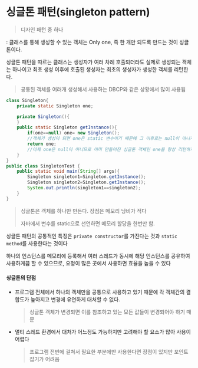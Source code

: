 # 싱글톤 패턴(singleton pattern)

> 디자인 패턴 중 하나

: 클래스를 통해 생성할 수 있는 객체는 Only one, 즉 한 개만 되도록 만드는 것이 싱글톤이다.

싱글톤 패턴을 따르는 클래스는 생성자가 여러 차례 호출되더라도 실제로 생성되는 객체는 하나이고 최초 생성 이후에 호출된 생성자는 최초의 생성자가 생성한 객체를 리턴한다.

> 공통된 객체를 여러개 생성해서 사용하는 DBCP와 같은 상황에서 많이 사용됨

```java
class Singleton{
    private static Singleton one;

    private Singleton(){
    }
    public static Singleton getInstance(){
        if(one==null) one= new Singleton();
        //객체가 생성이 되면 one은 static 변수이기 때문에 그 이후로는 null이 아니게 된다
        return one;
        //이제 one은 null이 아니므로 이미 만들어진 싱글톤 객체인 one을 항상 리턴하게 된다
    }
}
public class SingletonTest {
    public static void main(String[] args){
        Singleton singleton1=Singleton.getInstance();
        Singleton singleton2=Singleton.getInstance();
        System.out.println(singleton1==singleton2);
    }
}
```

> 싱글톤은 객체를 하나만 만든다. 장점은 메모리 낭비가 적다
>
> 자바에서 변수를 static으로 선언하면 메모리 할당을 한번만 함.



싱글톤 패턴의 공통적인 특징은 `private constructor`를 가진다는 것과 `static method`를 사용한다는 것이다



하나의 인스턴스를 메모리에 등록해서 여러 스레드가 동시에 해당 인스턴스를 공유하여 사용하게끔 할 수 있으므로, 요청이 많은 곳에서 사용하면 효율을 높을 수 있다



#### 싱글톤의 단점

+ 프로그램 전체에서 하나의 객체만을 공통으로 사용하고 있기 때문에 각 객체간의 결합도가 높아지고 변경에 유연하게 대처할 수 없다. 

  > 싱글톤 객체가 변경되면 이를 참조하고 있는 모든 값들이 변경되어야 하기 때문

+ 멀티 스레드 환경에서 대처가 어느정도 가능하지만 고려해야 할 요소가 많아 사용이 어렵다

  > 프로그램 전반에 걸쳐서 필요한 부분에만 사용한다면 장점이 있지만 포인트 잡기가 어려움

